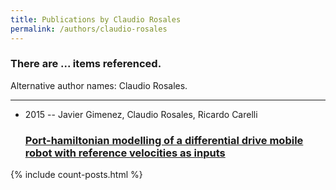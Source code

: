 ```yaml
---
title: Publications by Claudio Rosales
permalink: /authors/claudio-rosales
---
```


<h3 id="number-posts">There are ... items referenced.</h3>
<p id='info-authors'>Alternative author names: Claudio Rosales.</p>
<hr />
<ul class="post-list">
<li><span class='post-meta'>2015 -- Javier Gimenez, Claudio Rosales, Ricardo Carelli</span><h3><a class='post-link' href="{{ site.baseurl }}/port-hamiltonian-modelling-of-a-differential-drive-mobile-robot-with-reference-velocities-as-inputs">Port-hamiltonian modelling of a differential drive mobile robot with reference velocities as inputs</a></h3></li>

</ul>
{% include count-posts.html %}

